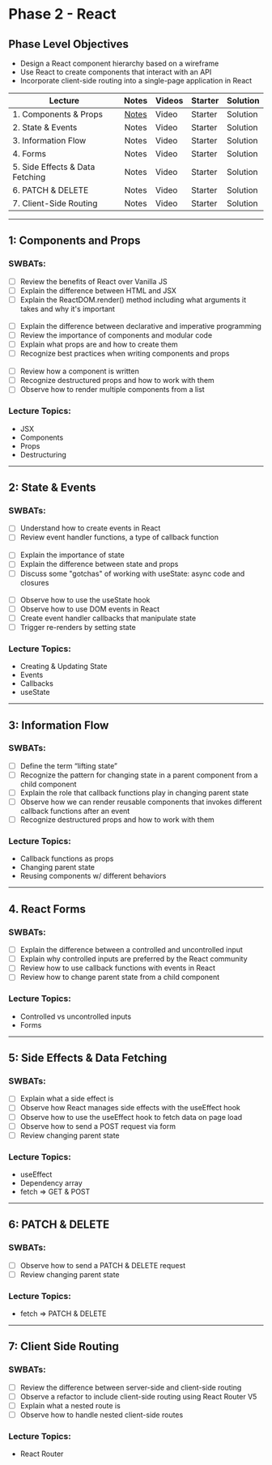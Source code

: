 # Phase 2 - React

## Phase Level Objectives

- Design a React component hierarchy based on a wireframe
- Use React to create components that interact with an API
- Incorporate client-side routing into a single-page application in React


| Lecture | Notes | Videos | Starter | Solution |
| ------- | :---: | ------ | ------- | -------- |
| 1. Components & Props | [Notes](https://docs.google.com/document/d/1Kjsk2vV38gxTpbKmPGh8jO4S4yftbVSpA3wvQ9WqWNg/edit?usp=sharing) | Video | Starter | Solution |
| 2. State & Events | Notes | Video | Starter | Solution |
| 3. Information Flow  | Notes | Video | Starter | Solution |     |
| 4. Forms  | Notes | Video | Starter | Solution |
| 5. Side Effects & Data Fetching  | Notes | Video | Starter | Solution |
| 6. PATCH & DELETE  | Notes | Video | Starter | Solution |
| 7. Client-Side Routing  | Notes | Video | Starter | Solution |

***
## 1: Components and Props
### SWBATs:
- [ ] Review the benefits of React over Vanilla JS
- [ ] Explain the difference between HTML and JSX 
- [ ] Explain the ReactDOM.render() method including what arguments it takes and why it's important
<br /><br />
- [ ] Explain the difference between declarative and imperative programming
- [ ] Review the importance of components and modular code
- [ ] Explain what props are and how to create them
- [ ] Recognize best practices when writing components and props
<br /><br />
- [ ] Review how a component is written
- [ ] Recognize destructured props and how to work with them
- [ ] Observe how to render multiple components from a list

### Lecture Topics:
- JSX
- Components
- Props
- Destructuring

***
## 2: State & Events

### SWBATs:

- [ ] Understand how to create events in React
- [ ] Review event handler functions, a type of callback function
<br /><br />
- [ ] Explain the importance of state
- [ ] Explain the difference between state and props
- [ ] Discuss some "gotchas" of working with useState: async code and closures
<br /><br />
- [ ] Observe how to use the useState hook
- [ ] Observe how to use DOM events in React
- [ ] Create event handler callbacks that manipulate state
- [ ] Trigger re-renders by setting state

### Lecture Topics:
- Creating & Updating State
- Events
- Callbacks
- useState

***
## 3: Information Flow
### SWBATs:

- [ ] Define the term “lifting state”
- [ ] Recognize the pattern for changing state in a parent component from a child component
- [ ] Explain the role that callback functions play in changing parent state
- [ ] Observe how we can render reusable components that invokes different callback functions after an event
- [ ] Recognize destructured props and how to work with them

### Lecture Topics:
- Callback functions as props
- Changing parent state
- Reusing components w/ different behaviors

***
## 4. React Forms

### SWBATs:

- [ ] Explain the difference between a controlled and uncontrolled input
- [ ] Explain why controlled inputs are preferred by the React community
- [ ] Review how to use callback functions with events in React
- [ ] Review how to change parent state from a child component
### Lecture Topics:
- Controlled vs uncontrolled inputs
- Forms


***
## 5: Side Effects & Data Fetching

### SWBATs:
- [ ] Explain what a side effect is
- [ ] Observe how React manages side effects with the useEffect hook
- [ ] Observe how to use the useEffect hook to fetch data on page load
- [ ] Observe how to send a POST request via form
- [ ] Review changing parent state
### Lecture Topics:
- useEffect
- Dependency array
- fetch => GET & POST

***
## 6: PATCH & DELETE
### SWBATs:
- [ ] Observe how to send a PATCH & DELETE request
- [ ] Review changing parent state
### Lecture Topics:
- fetch => PATCH & DELETE

***
## 7: Client Side Routing

### SWBATs:
- [ ] Review the difference between server-side and client-side routing
- [ ] Observe a refactor to include client-side routing using React Router V5
- [ ] Explain what a nested route is
- [ ] Observe how to handle nested client-side routes 
### Lecture Topics:
- React Router

